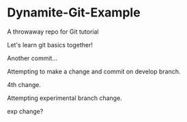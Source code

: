 Dynamite-Git-Example
====================

A throwaway repo for Git tutorial

Let's learn git basics together!

Another commit... 

Attempting to make a change and commit on develop branch.

4th change.

Attempting experimental branch change.

exp change?
